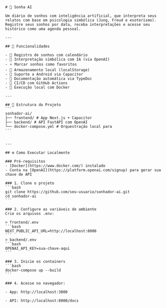     # 🌙 Sonha AI

    Um diário de sonhos com inteligência artificial, que interpreta seus relatos com base em psicologia simbólica (Jung, Freud e esoterismo). Registre seus sonhos por data, receba interpretações e acesse seu histórico como uma agenda pessoal.

    ---

    ## 🚀 Funcionalidades

    - 📅 Registro de sonhos com calendário
    - 🤖 Interpretação simbólica com IA (via OpenAI)
    - ⭐ Marcar sonhos como favoritos
    - 🧠 Armazenamento local (localStorage)
    - 📱 Suporte a Android via Capacitor
    - 🧾 Documentação automática via TypeDoc
    - 🔄 CI/CD com GitHub Actions
    - 🐳 Execução local com Docker

    ---

    ## 🧱 Estrutura do Projeto
    ```
    sonhador-ai/
    ├── frontend/ # App Next.js + Capacitor
    ├── backend/ # API FastAPI com OpenAI
    └── docker-compose.yml # Orquestração local para 
    ```


    ---

    ## ⚙️ Como Executar Localmente

    ### Pré-requisitos
    - [Docker](https://www.docker.com/) instalado
    - Conta na [OpenAI](https://platform.openai.com/signup) para gerar sua chave de API

    ### 1. Clone o projeto
    ```bash
    git clone https://github.com/seu-usuario/sonhador-ai.git
    cd sonhador-ai
    ```

    ### 2. Configure as variáveis de ambiente
    Crie os arquivos .env:

    > frontend/.env
    ```bash
    NEXT_PUBLIC_API_URL=http://localhost:8000
    ```
    > backend/.env
    ```bash
    OPENAI_API_KEY=sua-chave-aqui
    ```

    ### 3. Inicie os containers
    ```bash
    docker-compose up --build
    ```

    ### 4. Acesse no navegador:

    - App: http://localhost:3000

    - API: http://localhost:8000/docs


